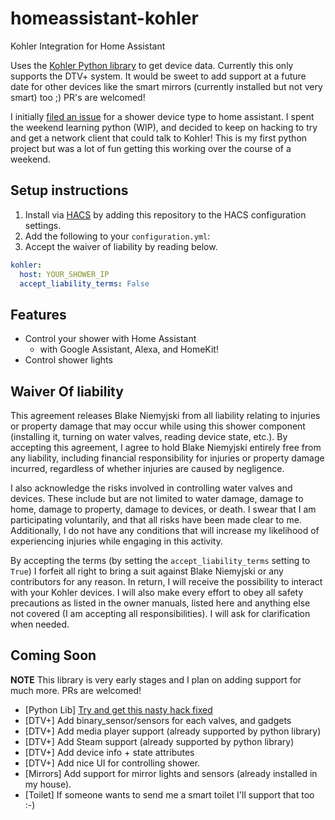 # homeassistant-kohler

Kohler Integration for Home Assistant

Uses the [Kohler Python library](https://github.com/niemyjski/kohler-python) to get device data. Currently this only supports the DTV+ system.
It would be sweet to add support at a future date for other devices like the smart mirrors (currently installed but not very smart) too ;) PR's are welcomed!

I initially [filed an issue](https://github.com/home-assistant/architecture/issues/74) for a shower device type to home assistant. I spent the weekend learning python (WIP), and decided to keep on hacking to try and get a network client that could talk to Kohler! This is my first python project but was a lot of fun getting this working over the course of a weekend.

## Setup instructions

1. Install via [HACS](https://github.com/hacs/integration) by adding this repository to the HACS configuration settings.
2. Add the following to your `configuration.yml`:
3. Accept the waiver of liability by reading below.

```yaml
kohler:
  host: YOUR_SHOWER_IP
  accept_liability_terms: False
```

## Features

- Control your shower with Home Assistant
  - with Google Assistant, Alexa, and HomeKit!
- Control shower lights

## Waiver Of liability

This agreement releases Blake Niemyjski from all liability relating to injuries or property damage that may occur while using this shower component (installing it, turning on water valves, reading device state, etc.). By accepting this agreement, I agree to hold Blake Niemyjski entirely free from any liability, including financial responsibility for injuries or property damage incurred, regardless of whether injuries are caused by negligence.

I also acknowledge the risks involved in controlling water valves and devices. These include but are not limited to water damage, damage to home, damage to property, damage to devices, or death. I swear that I am participating voluntarily, and that all risks have been made clear to me. Additionally, I do not have any conditions that will increase my likelihood of experiencing injuries while engaging in this activity.

By accepting the terms (by setting the `accept_liability_terms` setting to `True`) I forfeit all right to bring a suit against Blake Niemyjski or any contributors for any reason. In return, I will receive the possibility to interact with your Kohler devices. I will also make every effort to obey all safety precautions as listed in the owner manuals, listed here and anything else not covered (I am accepting all responsibilities). I will ask for clarification when needed.

## Coming Soon

**NOTE** This library is very early stages and I plan on adding support for much more. PRs are welcomed!

- [Python Lib] [Try and get this nasty hack fixed](https://gist.github.com/niemyjski/6ba88dcdca7e76172c58530bac66eada)
- [DTV+] Add binary_sensor/sensors for each valves, and gadgets
- [DTV+] Add media player support (already supported by python library)
- [DTV+] Add Steam support (already supported by python library)
- [DTV+] Add device info + state attributes
- [DTV+] Add nice UI for controlling shower.
- [Mirrors] Add support for mirror lights and sensors (already installed in my house).
- [Toilet] If someone wants to send me a smart toilet I'll support that too :-)
